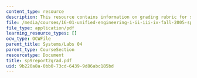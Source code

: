 ```yaml
---
content_type: resource
description: This resource contains information on grading rubric for systems problem.
file: /media/courses/16-01-unified-engineering-i-ii-iii-iv-fall-2005-spring-2006/9b220a8a0bb073cd64399d86abc185bd_sp9report2grad.pdf
file_type: application/pdf
learning_resource_types: []
ocw_type: OCWFile
parent_title: Systems/Labs 04
parent_type: CourseSection
resourcetype: Document
title: sp9report2grad.pdf
uid: 9b220a8a-0bb0-73cd-6439-9d86abc185bd
---
```


